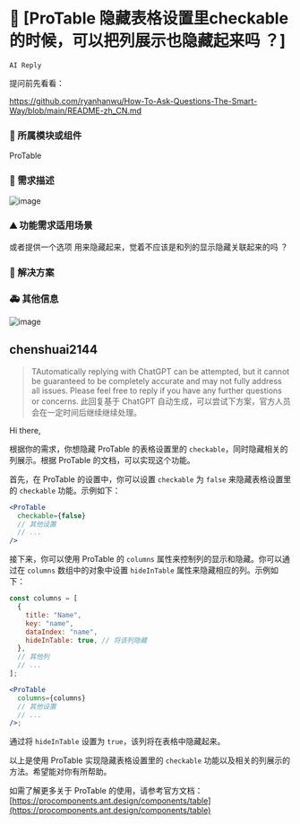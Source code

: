 # 👑 [ProTable 隐藏表格设置里checkable 的时候，可以把列展示也隐藏起来吗 ？]

`AI Reply`

提问前先看看：

https://github.com/ryanhanwu/How-To-Ask-Questions-The-Smart-Way/blob/main/README-zh_CN.md

### 🔩 所属模块或组件

ProTable

### 🥰 需求描述

![image](https://github.com/ant-design/pro-components/assets/49083552/481ef642-1b60-43cf-b95c-c47432c70c1e)

### ⛰ 功能需求适用场景

或者提供一个选项 用来隐藏起来，觉着不应该是和列的显示隐藏关联起来的吗 ？

### 🧐 解决方案

<!--
如果你有解决方案，在这里清晰地阐述
-->

### 🚑 其他信息

![image](https://github.com/ant-design/pro-components/assets/49083552/481ef642-1b60-43cf-b95c-c47432c70c1e)

## chenshuai2144

> TAutomatically replying with ChatGPT can be attempted, but it cannot be guaranteed to be completely accurate and may not fully address all issues. Please feel free to reply if you have any further questions or concerns.
> 此回复基于 ChatGPT 自动生成，可以尝试下方案，官方人员会在一定时间后继续继续处理。

Hi there,

根据你的需求，你想隐藏 ProTable 的表格设置里的 `checkable`，同时隐藏相关的列展示。根据 ProTable 的文档，可以实现这个功能。

首先，在 ProTable 的设置中，你可以设置 `checkable` 为 `false` 来隐藏表格设置里的 `checkable` 功能。示例如下：

```jsx
<ProTable
  checkable={false}
  // 其他设置
  // ...
/>
```

接下来，你可以使用 ProTable 的 `columns` 属性来控制列的显示和隐藏。你可以通过在 `columns` 数组中的对象中设置 `hideInTable` 属性来隐藏相应的列。示例如下：

```jsx
const columns = [
  {
    title: "Name",
    key: "name",
    dataIndex: "name",
    hideInTable: true, // 将该列隐藏
  },
  // 其他列
  // ...
];

<ProTable
  columns={columns}
  // 其他设置
  // ...
/>;
```

通过将 `hideInTable` 设置为 `true`，该列将在表格中隐藏起来。

以上是使用 ProTable 实现隐藏表格设置里的 `checkable` 功能以及相关的列展示的方法。希望能对你有所帮助。

如需了解更多关于 ProTable 的使用，请参考官方文档：[https://procomponents.ant.design/components/table](https://procomponents.ant.design/components/table)
